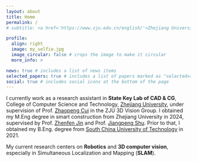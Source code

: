 ```yaml
---
layout: about
title: Home
permalink: /
# subtitle: <a href='https://www.zju.edu.cn/english/'>Zhejiang University</a>, College of Computer Science and Technology.

profile:
  align: right
  image: my_selfie.jpg
  image_circular: false # crops the image to make it circular
  more_info: >

news: true # includes a list of news items
selected_papers: true # includes a list of papers marked as "selected={true}"
social: true # includes social icons at the bottom of the page
---
```


I currently work as a research assistant in **State Key Lab of CAD & CG**, College of Computer Science and Technology, <a href='https://www.zju.edu.cn/english/'>Zhejiang University</a>, under supervision of Prof. <a href='http://www.cad.zju.edu.cn/home/zhpcui/'>Zhaopeng Cui</a> in the ZJU 3D Vision Group. I obtained my M.Eng degree in smart construction from Zhejiang University in 2024, supervised by Prof. <a href="https://person.zju.edu.cn/0014315">Zhenfen Jin</a> and Prof. <a href="https://person.zju.edu.cn/0019044">Jiangpeng Shu</a>. Prior to that, I obtained my B.Eng. degree from <a href='https://www.scut.edu.cn/en/'>South China University of Technology</a> in 2021.

My current research centers on **Robotics** and **3D computer vision**, especially in Simultaneous Localization and Mapping (**SLAM**).

